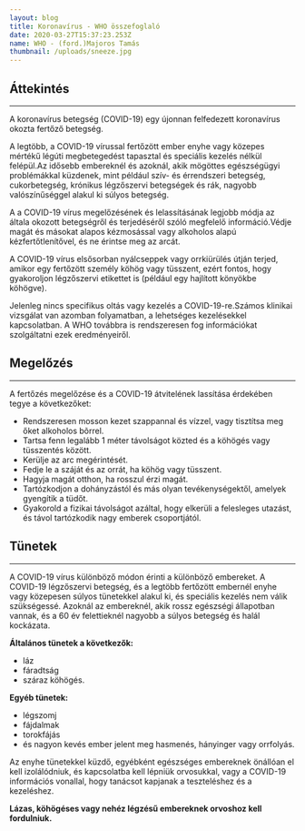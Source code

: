```yaml
---
layout: blog
title: Koronavírus - WHO összefoglaló
date: 2020-03-27T15:37:23.253Z
name: WHO - (ford.)Majoros Tamás
thumbnail: /uploads/sneeze.jpg
---
```

## **Áttekintés**
- - -

A koronavírus betegség (COVID-19) egy újonnan felfedezett koronavírus okozta fertőző betegség.

A legtöbb, a COVID-19 vírussal fertőzött ember enyhe vagy közepes mértékű légúti megbetegedést tapasztal és speciális kezelés nélkül felépül.Az idősebb embereknél és azoknál, akik mögöttes egészségügyi problémákkal küzdenek, mint például szív- és érrendszeri betegség, cukorbetegség, krónikus légzőszervi betegségek és rák, nagyobb valószínűséggel alakul ki súlyos betegség.

A a COVID-19 vírus megelőzésének és lelassításának legjobb módja az általa okozott betegségről és terjedéséről szóló megfelelő információ.Védje magát és másokat alapos kézmosással vagy alkoholos alapú kézfertőtlenítővel, és ne érintse meg az arcát.

A COVID-19 vírus elsősorban nyálcseppek vagy orrkiürülés útján terjed, amikor egy fertőzött személy köhög vagy tüsszent, ezért fontos, hogy gyakoroljon légzőszervi etikettet is (például egy hajlított könyökbe köhögve).

Jelenleg nincs specifikus oltás vagy kezelés a COVID-19-re.Számos klinikai vizsgálat van azomban folyamatban, a lehetséges kezelésekkel kapcsolatban. A WHO továbbra is rendszeresen fog információkat szolgáltatni ezek eredményeiről.



## **Megelőzés**
- - -

A fertőzés megelőzése és a COVID-19 átvitelének lassítása érdekében tegye a következőket:

* Rendszeresen mosson kezet szappannal és vízzel, vagy tisztítsa meg őket alkoholos bõrrel.
* Tartsa fenn legalább 1 méter távolságot közted és a köhögés vagy tüsszentés között.
* Kerülje az arc megérintését.
* Fedje le a száját és az orrát, ha köhög vagy tüsszent.
* Hagyja magát otthon, ha rosszul érzi magát.
* Tartózkodjon a dohányzástól és más olyan tevékenységektől, amelyek gyengítik a tüdőt.
* Gyakorold a fizikai távolságot azáltal, hogy elkerüli a felesleges utazást, és távol tartózkodik nagy emberek csoportjától.



## **Tünetek**
- - -

A COVID-19 vírus különböző módon érinti a különböző embereket. A COVID-19 légzőszervi betegség, és a legtöbb fertőzött embernél enyhe vagy közepesen súlyos tünetekkel alakul ki, és speciális kezelés nem válik  szükségessé. Azoknál az embereknél, akik rossz egészségi állapotban vannak, és a 60 év felettieknél nagyobb a súlyos betegség és halál kockázata.

**Általános tünetek a következők:**

* láz
* fáradtság
* száraz köhögés.

**Egyéb tünetek:**

* légszomj
* fájdalmak
* torokfájás
* és nagyon kevés ember jelent meg hasmenés, hányinger vagy orrfolyás.

Az enyhe tünetekkel küzdő, egyébként egészséges embereknek önállóan el kell izolálódniuk, és kapcsolatba kell lépniük orvosukkal, vagy a COVID-19 információs vonallal, hogy tanácsot kapjanak a teszteléshez és a kezeléshez.

**Lázas, köhögéses vagy nehéz légzésű embereknek orvoshoz kell fordulniuk.**